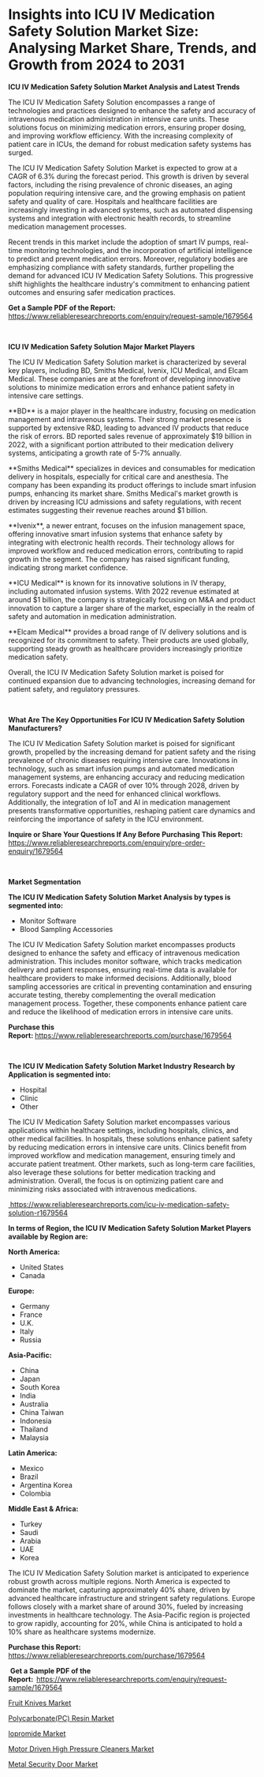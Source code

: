 <p><h1>Insights into ICU IV Medication Safety Solution Market Size: Analysing Market Share, Trends, and Growth from 2024 to 2031</h1></p><p><strong>ICU IV Medication Safety Solution Market Analysis and Latest Trends</strong></p>
<p><p>The ICU IV Medication Safety Solution encompasses a range of technologies and practices designed to enhance the safety and accuracy of intravenous medication administration in intensive care units. These solutions focus on minimizing medication errors, ensuring proper dosing, and improving workflow efficiency. With the increasing complexity of patient care in ICUs, the demand for robust medication safety systems has surged.</p><p>The ICU IV Medication Safety Solution Market is expected to grow at a CAGR of 6.3% during the forecast period. This growth is driven by several factors, including the rising prevalence of chronic diseases, an aging population requiring intensive care, and the growing emphasis on patient safety and quality of care. Hospitals and healthcare facilities are increasingly investing in advanced systems, such as automated dispensing systems and integration with electronic health records, to streamline medication management processes.</p><p>Recent trends in this market include the adoption of smart IV pumps, real-time monitoring technologies, and the incorporation of artificial intelligence to predict and prevent medication errors. Moreover, regulatory bodies are emphasizing compliance with safety standards, further propelling the demand for advanced ICU IV Medication Safety Solutions. This progressive shift highlights the healthcare industry's commitment to enhancing patient outcomes and ensuring safer medication practices.</p></p>
<p><strong>Get a Sample PDF of the Report:&nbsp;</strong> <a href="https://www.reliableresearchreports.com/enquiry/request-sample/1679564?utm_campaign=118&utm_medium=2&utm_source=Github&utm_content=ia&utm_term=29102024&utm_id=icu-iv-medication-safety-solution">https://www.reliableresearchreports.com/enquiry/request-sample/1679564</a></p>
<p>&nbsp;</p>
<p><strong>ICU IV Medication Safety Solution Major Market Players</strong></p>
<p><p>The ICU IV Medication Safety Solution market is characterized by several key players, including BD, Smiths Medical, Ivenix, ICU Medical, and Elcam Medical. These companies are at the forefront of developing innovative solutions to minimize medication errors and enhance patient safety in intensive care settings.</p><p>**BD** is a major player in the healthcare industry, focusing on medication management and intravenous systems. Their strong market presence is supported by extensive R&D, leading to advanced IV products that reduce the risk of errors. BD reported sales revenue of approximately $19 billion in 2022, with a significant portion attributed to their medication delivery systems, anticipating a growth rate of 5-7% annually.</p><p>**Smiths Medical** specializes in devices and consumables for medication delivery in hospitals, especially for critical care and anesthesia. The company has been expanding its product offerings to include smart infusion pumps, enhancing its market share. Smiths Medical's market growth is driven by increasing ICU admissions and safety regulations, with recent estimates suggesting their revenue reaches around $1 billion.</p><p>**Ivenix**, a newer entrant, focuses on the infusion management space, offering innovative smart infusion systems that enhance safety by integrating with electronic health records. Their technology allows for improved workflow and reduced medication errors, contributing to rapid growth in the segment. The company has raised significant funding, indicating strong market confidence.</p><p>**ICU Medical** is known for its innovative solutions in IV therapy, including automated infusion systems. With 2022 revenue estimated at around $1 billion, the company is strategically focusing on M&A and product innovation to capture a larger share of the market, especially in the realm of safety and automation in medication administration.</p><p>**Elcam Medical** provides a broad range of IV delivery solutions and is recognized for its commitment to safety. Their products are used globally, supporting steady growth as healthcare providers increasingly prioritize medication safety.</p><p>Overall, the ICU IV Medication Safety Solution market is poised for continued expansion due to advancing technologies, increasing demand for patient safety, and regulatory pressures.</p></p>
<p>&nbsp;</p>
<p><strong>What Are The Key Opportunities For ICU IV Medication Safety Solution Manufacturers?</strong></p>
<p><p>The ICU IV Medication Safety Solution market is poised for significant growth, propelled by the increasing demand for patient safety and the rising prevalence of chronic diseases requiring intensive care. Innovations in technology, such as smart infusion pumps and automated medication management systems, are enhancing accuracy and reducing medication errors. Forecasts indicate a CAGR of over 10% through 2028, driven by regulatory support and the need for enhanced clinical workflows. Additionally, the integration of IoT and AI in medication management presents transformative opportunities, reshaping patient care dynamics and reinforcing the importance of safety in the ICU environment.</p></p>
<p><strong>Inquire or Share Your Questions If Any Before Purchasing This Report:</strong> <a href="https://www.reliableresearchreports.com/enquiry/pre-order-enquiry/1679564?utm_campaign=118&utm_medium=2&utm_source=Github&utm_content=ia&utm_term=29102024&utm_id=icu-iv-medication-safety-solution">https://www.reliableresearchreports.com/enquiry/pre-order-enquiry/1679564</a></p>
<p>&nbsp;</p>
<p><strong>Market Segmentation</strong></p>
<p><strong>The ICU IV Medication Safety Solution Market Analysis by types is segmented into:</strong></p>
<p><ul><li>Monitor Software</li><li>Blood Sampling Accessories</li></ul></p>
<p><p>The ICU IV Medication Safety Solution market encompasses products designed to enhance the safety and efficacy of intravenous medication administration. This includes monitor software, which tracks medication delivery and patient responses, ensuring real-time data is available for healthcare providers to make informed decisions. Additionally, blood sampling accessories are critical in preventing contamination and ensuring accurate testing, thereby complementing the overall medication management process. Together, these components enhance patient care and reduce the likelihood of medication errors in intensive care units.</p></p>
<p><strong>Purchase this Report:&nbsp;</strong><a href="https://www.reliableresearchreports.com/purchase/1679564?utm_campaign=118&utm_medium=2&utm_source=Github&utm_content=ia&utm_term=29102024&utm_id=icu-iv-medication-safety-solution">https://www.reliableresearchreports.com/purchase/1679564</a></p>
<p>&nbsp;</p>
<p><strong>The ICU IV Medication Safety Solution Market Industry Research by Application is segmented into:</strong></p>
<p><ul><li>Hospital</li><li>Clinic</li><li>Other</li></ul></p>
<p><p>The ICU IV Medication Safety Solution market encompasses various applications within healthcare settings, including hospitals, clinics, and other medical facilities. In hospitals, these solutions enhance patient safety by reducing medication errors in intensive care units. Clinics benefit from improved workflow and medication management, ensuring timely and accurate patient treatment. Other markets, such as long-term care facilities, also leverage these solutions for better medication tracking and administration. Overall, the focus is on optimizing patient care and minimizing risks associated with intravenous medications.</p></p>
<p><a href="https://www.reliableresearchreports.com/icu-iv-medication-safety-solution-r1679564?utm_campaign=118&utm_medium=2&utm_source=Github&utm_content=ia&utm_term=29102024&utm_id=icu-iv-medication-safety-solution">&nbsp;https://www.reliableresearchreports.com/icu-iv-medication-safety-solution-r1679564</a></p>
<p><strong>In terms of Region, the ICU IV Medication Safety Solution Market Players available by Region are:</strong></p>
<p>
    <p> <strong> North America: </strong>
        <ul>
            <li>United States</li>
            <li>Canada</li>
        </ul>
        </p> 
    <p> <strong> Europe: </strong>
        <ul>
            <li>Germany</li>
            <li>France</li>
            <li>U.K.</li>
            <li>Italy</li>
            <li>Russia</li>
        </ul>
        </p> 
    <p> <strong> Asia-Pacific: </strong>
        <ul>
            <li>China</li>
            <li>Japan</li>
            <li>South Korea</li>
            <li>India</li>
            <li>Australia</li>
            <li>China Taiwan</li>
            <li>Indonesia</li>
            <li>Thailand</li>
            <li>Malaysia</li>
        </ul>
        </p> 
    <p> <strong> Latin America: </strong>
        <ul>
            <li>Mexico</li>
            <li>Brazil</li>
            <li>Argentina Korea</li>
            <li>Colombia</li>
        </ul>
        </p> 
    <p> <strong> Middle East & Africa: </strong>
        <ul>
            <li>Turkey</li>
            <li>Saudi</li>
            <li>Arabia</li>
            <li>UAE</li>
            <li>Korea</li>
        </ul>
    </p>
    </p>
<p><p>The ICU IV Medication Safety Solution market is anticipated to experience robust growth across multiple regions. North America is expected to dominate the market, capturing approximately 40% share, driven by advanced healthcare infrastructure and stringent safety regulations. Europe follows closely with a market share of around 30%, fueled by increasing investments in healthcare technology. The Asia-Pacific region is projected to grow rapidly, accounting for 20%, while China is anticipated to hold a 10% share as healthcare systems modernize.</p></p>
<p><strong>Purchase this Report: </strong><a href="https://www.reliableresearchreports.com/purchase/1679564?utm_campaign=118&utm_medium=2&utm_source=Github&utm_content=ia&utm_term=29102024&utm_id=icu-iv-medication-safety-solution">https://www.reliableresearchreports.com/purchase/1679564</a></p>
<p>&nbsp;<strong>Get a Sample PDF of the Report:&nbsp;&nbsp;</strong><a href="https://www.reliableresearchreports.com/enquiry/request-sample/1679564?utm_campaign=118&utm_medium=2&utm_source=Github&utm_content=ia&utm_term=29102024&utm_id=icu-iv-medication-safety-solution">https://www.reliableresearchreports.com/enquiry/request-sample/1679564</a></p>
<p><strong></strong></p>
<p><p><a href="https://www.linkedin.com/pulse/fruit-knives-spectrum-usage-patterns-sector-evolution-dns3c?utm_campaign=118&utm_medium=2&utm_source=Github&utm_content=ia&utm_term=29102024&utm_id=icu-iv-medication-safety-solution">Fruit Knives Market</a></p><p><a href="https://github.com/knaufethaganye/Market-Research-Report-List-1/blob/main/polycarbonatepc-resin-market.md?utm_campaign=118&utm_medium=2&utm_source=Github&utm_content=ia&utm_term=29102024&utm_id=icu-iv-medication-safety-solution">Polycarbonate(PC) Resin Market</a></p><p><a href="https://github.com/leonidmsw5y/Market-Research-Report-List-1/blob/main/iopromide-market.md?utm_campaign=118&utm_medium=2&utm_source=Github&utm_content=ia&utm_term=29102024&utm_id=icu-iv-medication-safety-solution">Iopromide Market</a></p><p><a href="https://issuu.com/reportprime-2/docs/motor-driven-high-pressure-cleaners_801230e02f8033?utm_campaign=118&utm_medium=2&utm_source=Github&utm_content=ia&utm_term=29102024&utm_id=icu-iv-medication-safety-solution">Motor Driven High Pressure Cleaners Market</a></p><p><a href="https://www.linkedin.com/pulse/unveiling-market-trends-global-metal-security-door-2lijc?utm_campaign=118&utm_medium=2&utm_source=Github&utm_content=ia&utm_term=29102024&utm_id=icu-iv-medication-safety-solution">Metal Security Door Market</a></p></p>